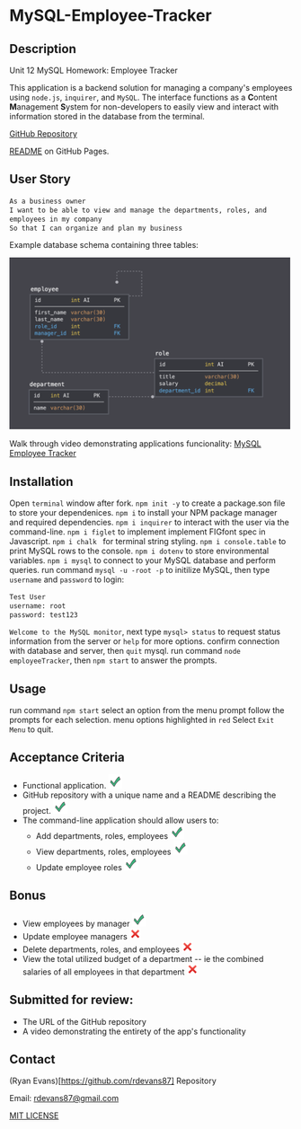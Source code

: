 # MySQL-Employee-Tracker

## Description

Unit 12 MySQL Homework: Employee Tracker

This application is a backend solution for managing a company's employees using `node.js`, `inquirer`, and `MySQL`. The interface functions as a **C**ontent **M**anagement **S**ystem for non-developers to easily view and interact with information stored in the database from the terminal. 

[GitHub Repository](https://github.com/rdevans87/MySQL-Employee-Tracker)

[README](/) on GitHub Pages.
## User Story

```
As a business owner
I want to be able to view and manage the departments, roles, and employees in my company
So that I can organize and plan my business
```

Example database schema containing three tables:

<img src="Assets/schema.png" width="500px"/>


Walk through video demonstrating applications funcionality: [MySQL Employee Tracker](/) 


## Installation 

Open `terminal` window after fork.
`npm init -y` to create a package.son file to store your dependenices.
`npm i` to install your NPM package manager and required dependencies.
`npm i inquirer` to interact with the user via the command-line.
`npm i figlet` to implement implement FIGfont spec in Javascript. 
`npm i chalk ` for terminal string styling.
`npm i console.table` to print MySQL rows to the console.
`npm i dotenv` to store environmental variables.
`npm i mysql` to connect to your MySQL database and perform queries.
run command `mysql -u -root -p` to initilize MySQL, then type `username` and `password` to login:

```
Test User
username: root
password: test123

 ```
`Welcome to the MySQL monitor`, next type `mysql> status` to request status information from the server or `help` for more options.
confirm connection with database and server, then `quit` mysql. 
run command `node employeeTracker`, then `npm start` to answer the prompts.

## Usage

run command `npm start` 
select an option from the menu prompt 
follow the prompts for each selection.
menu options highlighted in `red` 
Select `Exit Menu` to quit.


## Acceptance Criteria

* Functional application. <img src="Assets/icons8-checkmark.png"/>
* GitHub repository with a unique name and a README describing the project. <img src="Assets/icons8-checkmark.png"/>
* The command-line application should allow users to:
  * Add departments, roles, employees <img src="Assets/icons8-checkmark.png"/>
  * View departments, roles, employees <img src="Assets/icons8-checkmark.png"/>
  * Update employee roles <img src="Assets/icons8-checkmark.png"/>

## Bonus

* View employees by manager <img src="Assets/icons8-checkmark.png" />
* Update employee managers <img src="Assets/icons8-cross_mark.png" width="20px"/>
* Delete departments, roles, and employees  <img src="Assets/icons8-cross_mark.png" width="20px"/>
* View the total utilized budget of a department -- ie the combined salaries of all employees in that department  <img src="Assets/icons8-cross_mark.png" width="20px"/>

## Submitted for review:

* The URL of the GitHub repository
* A video demonstrating the entirety of the app's functionality 

## Contact 

(Ryan Evans)[https://github.com/rdevans87] Repository

 Email: <a href="mailto:rdevans87@gmail.com">rdevans87@gmail.com</a>

[MIT LICENSE](LICENSE)